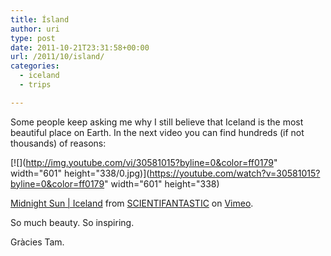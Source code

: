 ```yaml
---
title: Ísland
author: uri
type: post
date: 2011-10-21T23:31:58+00:00
url: /2011/10/island/
categories:
  - iceland
  - trips

---
```

Some people keep asking me why I still believe that Iceland is the most beautiful place on Earth. In the next video you can find hundreds (if not thousands) of reasons:

[![](http://img.youtube.com/vi/30581015?byline=0&color=ff0179" width="601" height="338/0.jpg)](https://youtube.com/watch?v=30581015?byline=0&color=ff0179" width="601" height="338)  

[Midnight Sun | Iceland][1] from [SCIENTIFANTASTIC][2] on [Vimeo][3].

So much beauty. So inspiring.

Gràcies Tam.

 [1]: http://vimeo.com/30581015
 [2]: http://vimeo.com/scientifantastic
 [3]: http://vimeo.com